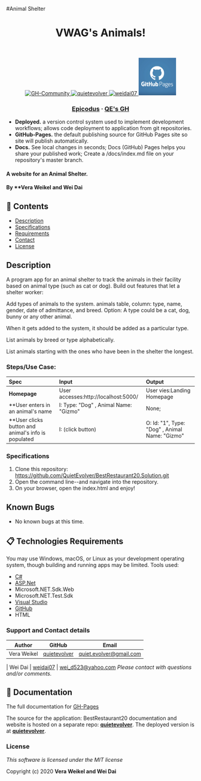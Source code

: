 #Animal Shelter

<h1 align="center">VWAG's Animals!
  <a href="https://github.com/QuietEvolver/BestRestaurant20">     
  </a>
</h1>

<p align="center">
  <strong></strong><br>
</p>

<p align="center">

  <a href="https://github.blog/category/community/">
    <img src="https://github.blog/wp-content/uploads/2019/01/Community@2x.png" width=100px alt="GH-Community" />
  </a>
  <a href="https://github.com/quietevolver/BestRestaurant20.Solution.git">
    <img src="https://avatars2.githubusercontent.com/u/55602501?s=460&v=4" width=100px alt="quietevolver" />
  </a>
  <a href="https://github.com/weidai07/todofinalR.Solution.git">
    <img src="https://avatars1.githubusercontent.com/u/53847662?s=400&v=4" width=100px alt="weidai07" />
  </a>
  <a href="https://github.blog/2016-08-22-publish-your-project-documentation-with-github-pages/">
    <img src="https://raw.githubusercontent.com/github/explore/80688e429a7d4ef2fca1e82350fe8e3517d3494d/collections/github-pages-examples/github-pages-examples.png" width=100px alt="gh-pages" />
  </a>
</p>

<h3 align="center">

  [Epicodus](https://www.epicodus.com/)
  <span> · </span>
  [QE's GH](https://github.com/QuietEvolver/BestRestaurant20.Solution.git)

</h3>

- **Deployed.** a version control system used to implement development workflows; allows code deployment to application from git repositories.
- **GitHub-Pages.** the default publishing source for GitHub Pages site so site will publish automatically.
- **Docs.** See local changes in seconds; Docs (GitHub) Pages helps you share your published work; Create a /docs/index.md file on your repository's master branch.


#### A website for an Animal Shelter.

#### By **Vera Weikel and Wei Dai
## 🎉 Contents

- [Description](#-description)
- [Specifications](#-specifications)
- [Requirements](#-epicodus)
- [Contact](#-contact)
- [License](#-license)

## Description
A program app for an animal shelter to track the animals in their facility based on animal type (such as cat or dog). Build out features that let a shelter worker:

Add types of animals to the system. animals table, column: type, name, gender, date of admittance, and breed. Option: A type could be a cat, dog, bunny or any other animal.

When it gets added to the system, it should be added as a particular type.

List animals by breed or type alphabetically.

List animals starting with the ones who have been in the shelter the longest.

### Steps/Use Case:
| Spec | Input | Output |
| :-------------     | :------------ | :------------- |
| **Homepage** | User accesses:http://localhost:5000/| User vies:Landing Homepage |
| **User enters in an animal's name | I: Type: "Dog" , Animal Name: "Gizmo" | None;|
| **User clicks button and animal's info is populated | I: (click button) | O: Id: "1", Type: "Dog" , Animal Name: "Gizmo"|

### Specifications

1. Clone this repository: https://github.com/QuietEvolver/BestRestaurant20.Solution.git
2. Open the command line--and navigate into the repository.
3. On your browser, open the index.html and enjoy!

## Known Bugs
* No known bugs at this time.

## 📋 Technologies Requirements
 You may use Windows, macOS, or Linux as your development operating system, though building and running apps may be limited.
 Tools used:  
* [C#](https://docs.microsoft.com/en-us/dotnet/csharp/)
* [ASP.Net](https://dotnet.microsoft.com/apps/aspnet)
* Microsoft.NET.Sdk.Web
* Microsoft.NET.Test.Sdk
* [Visual Studio](https://www.visualstudiocommunity.com)
* [GitHub](https://www.github.com)
* HTML
 
### Support and Contact details
| Author | GitHub | Email |
|--------|:------:|:-----:|
| Vera Weikel | [quietevolver](https://github.com/quietevolver) |  [quiet.evolver@gmail.com](mailto:quietevolver@gmail.com)

| Wei Dai | [weidai07](https://github.com/weidai07) |  [wei_d523@yahoo.com](mailto:wei_d523@yahoo.com)
_Please contact with questions and/or comments._


## 📖 Documentation

The full documentation for [GH-Pages](https://github.blog/2016-08-22-publish-your-project-documentation-with-github-pages/)

The source for the application: BestRestaurant20 documentation and website is hosted on a separate repo: [**quietevolver**][repo-website]. The deployed version is at [**quietevolver**](https://quietevolver.github.io/BestRestaurant20.Solution/).

[docs]: https://github.com/QuietEvolver/BestRestaurant20.Solution.git
[repo-website]: https://github.com/QuietEvolver/BestRestaurant20.Solution.git


### License

*This software is licensed under the MIT license*

Copyright (c) 2020 **Vera Weikel and Wei Dai**


